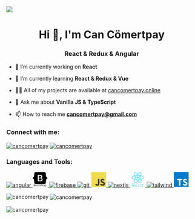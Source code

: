 <img src="https://www.datocms-assets.com/48401/1644864897-next-framework.jpeg?fit=max&fm=webp&w=900" height="900" />

<h1 align="center">Hi 👋, I'm Can Cömertpay</h1>
<h3 align="center">React & Redux & Angular</h3>

- 🔭 I’m currently working on **React**

- 🌱 I’m currently learning **React & Redux & Vue**

- 👨‍💻 All of my projects are available at [cancomertpay.online](cancomertpay.online)

- 💬 Ask me about **Vanilla JS & TypeScript**

- 📫 How to reach me **cancomertpay@gmail.com**

<h3 align="left">Connect with me:</h3>
<p align="left">
<a href="https://linkedin.com/in/cancomertpay" target="blank"><img align="center" src="https://raw.githubusercontent.com/rahuldkjain/github-profile-readme-generator/master/src/images/icons/Social/linked-in-alt.svg" alt="cancomertpay" height="30" width="40" /></a>
<a href="https://instagram.com/cancomertpay" target="blank"><img align="center" src="https://raw.githubusercontent.com/rahuldkjain/github-profile-readme-generator/master/src/images/icons/Social/instagram.svg" alt="cancomertpay" height="30" width="40" /></a>
</p>

<h3 align="left">Languages and Tools:</h3>
<p align="left"> <a href="https://angular.io" target="_blank" rel="noreferrer"> <img src="https://angular.io/assets/images/logos/angular/angular.svg" alt="angular" width="40" height="40"/> </a> <a href="https://getbootstrap.com" target="_blank" rel="noreferrer"> <img src="https://raw.githubusercontent.com/devicons/devicon/master/icons/bootstrap/bootstrap-plain-wordmark.svg" alt="bootstrap" width="40" height="40"/> </a> <a href="https://firebase.google.com/" target="_blank" rel="noreferrer"> <img src="https://www.vectorlogo.zone/logos/firebase/firebase-icon.svg" alt="firebase" width="40" height="40"/> </a> <a href="https://git-scm.com/" target="_blank" rel="noreferrer"> <img src="https://www.vectorlogo.zone/logos/git-scm/git-scm-icon.svg" alt="git" width="40" height="40"/> </a> <a href="https://developer.mozilla.org/en-US/docs/Web/JavaScript" target="_blank" rel="noreferrer"> <img src="https://raw.githubusercontent.com/devicons/devicon/master/icons/javascript/javascript-original.svg" alt="javascript" width="40" height="40"/> </a> <a href="https://nextjs.org/" target="_blank" rel="noreferrer"> <img src="https://cdn.worldvectorlogo.com/logos/nextjs-2.svg" alt="nextjs" width="40" height="40"/> </a> <a href="https://reactjs.org/" target="_blank" rel="noreferrer"> <img src="https://raw.githubusercontent.com/devicons/devicon/master/icons/react/react-original-wordmark.svg" alt="react" width="40" height="40"/> </a> <a href="https://tailwindcss.com/" target="_blank" rel="noreferrer"> <img src="https://www.vectorlogo.zone/logos/tailwindcss/tailwindcss-icon.svg" alt="tailwind" width="40" height="40"/> </a> <a href="https://www.typescriptlang.org/" target="_blank" rel="noreferrer"> <img src="https://raw.githubusercontent.com/devicons/devicon/master/icons/typescript/typescript-original.svg" alt="typescript" width="40" height="40"/> </a> </p>

<p><img align="left" src="https://github-readme-stats.vercel.app/api/top-langs?username=cancomertpay&show_icons=true&locale=en&layout=compact" alt="cancomertpay" /></p>

<p>&nbsp;<img align="center" src="https://github-readme-stats.vercel.app/api?username=cancomertpay&show_icons=true&locale=en" alt="cancomertpay" /></p>

<p><img align="center" src="https://github-readme-streak-stats.herokuapp.com/?user=cancomertpay&" alt="cancomertpay" /></p>
